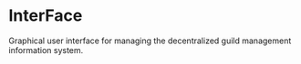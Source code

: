 # InterFace
Graphical user interface for managing the decentralized guild management information system.
